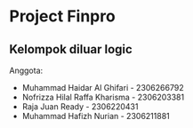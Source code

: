 # Project Finpro
## Kelompok diluar logic
Anggota:
- Muhammad Haidar Al Ghifari - 2306266792
- Nofrizza Hilal Raffa Kharisma - 2306203381
- Raja Juan Ready - 2306220431
- Muhammad Hafizh Nurian - 2306211881
